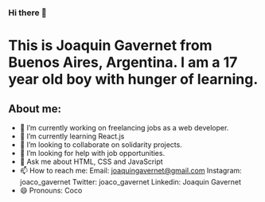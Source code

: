 ### Hi there 👋
# This is Joaquin Gavernet from Buenos Aires, Argentina. I am a 17 year old boy with hunger of learning. 

## About me:
- 🔭 I’m currently working on freelancing jobs as a web developer. 
- 🌱 I’m currently learning React.js
- 👯 I’m looking to collaborate on solidarity projects. 
- 🤔 I’m looking for help with job opportunities.
- 💬 Ask me about HTML, CSS and JavaScript
- 📫 How to reach me: 
  Email: joaquingavernet@gmail.com
  Instagram: joaco_gavernet
  Twitter: joaco_gavernet
  Linkedin: Joaquin Gavernet
- 😄 Pronouns: Coco
